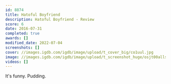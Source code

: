 ```yaml
---
id: 8874
title: Hatoful Boyfriend
description: Hatoful Boyfriend - Review
score: 6
date: 2016-07-31
completed: true
awards: []
modified_date: 2022-07-04
screenshots: []
cover: //images.igdb.com/igdb/image/upload/t_cover_big/co1uul.jpg
image: //images.igdb.com/igdb/image/upload/t_screenshot_huge/osjt00allssddpzxmkf5.jpg
videos: []
---
```

It's funny. Pudding.